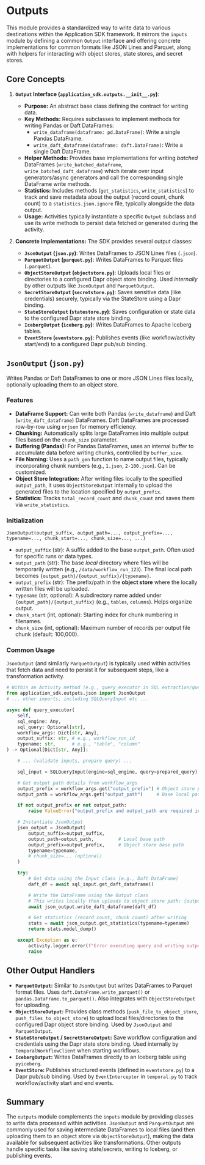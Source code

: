 # Outputs

This module provides a standardized way to write data to various destinations within the Application SDK framework. It mirrors the `inputs` module by defining a common `Output` interface and offering concrete implementations for common formats like JSON Lines and Parquet, along with helpers for interacting with object stores, state stores, and secret stores.

## Core Concepts

1.  **`Output` Interface (`application_sdk.outputs.__init__.py`)**:
    *   **Purpose:** An abstract base class defining the contract for writing data.
    *   **Key Methods:** Requires subclasses to implement methods for writing Pandas or Daft DataFrames:
        *   `write_dataframe(dataframe: pd.DataFrame)`: Write a single Pandas DataFrame.
        *   `write_daft_dataframe(dataframe: daft.DataFrame)`: Write a single Daft DataFrame.
    *   **Helper Methods:** Provides base implementations for writing *batched* DataFrames (`write_batched_dataframe`, `write_batched_daft_dataframe`) which iterate over input generators/async generators and call the corresponding single DataFrame write methods.
    *   **Statistics:** Includes methods (`get_statistics`, `write_statistics`) to track and save metadata about the output (record count, chunk count) to a `statistics.json.ignore` file, typically alongside the data output.
    *   **Usage:** Activities typically instantiate a specific `Output` subclass and use its write methods to persist data fetched or generated during the activity.

2.  **Concrete Implementations:** The SDK provides several output classes:

    *   **`JsonOutput` (`json.py`)**: Writes DataFrames to JSON Lines files (`.json`).
    *   **`ParquetOutput` (`parquet.py`)**: Writes DataFrames to Parquet files (`.parquet`).
    *   **`ObjectStoreOutput` (`objectstore.py`)**: Uploads local files or directories to a configured Dapr object store binding. Used *internally* by other outputs like `JsonOutput` and `ParquetOutput`.
    *   **`SecretStoreOutput` (`secretstore.py`)**: Saves sensitive data (like credentials) securely, typically via the StateStore using a Dapr binding.
    *   **`StateStoreOutput` (`statestore.py`)**: Saves configuration or state data to the configured Dapr state store binding.
    *   **`IcebergOutput` (`iceberg.py`)**: Writes DataFrames to Apache Iceberg tables.
    *   **`EventStore` (`eventstore.py`)**: Publishes events (like workflow/activity start/end) to a configured Dapr pub/sub binding.

## `JsonOutput` (`json.py`)

Writes Pandas or Daft DataFrames to one or more JSON Lines files locally, optionally uploading them to an object store.

### Features

*   **DataFrame Support:** Can write both Pandas (`write_dataframe`) and Daft (`write_daft_dataframe`) DataFrames. Daft DataFrames are processed row-by-row using `orjson` for memory efficiency.
*   **Chunking:** Automatically splits large DataFrames into multiple output files based on the `chunk_size` parameter.
*   **Buffering (Pandas):** For Pandas DataFrames, uses an internal buffer to accumulate data before writing chunks, controlled by `buffer_size`.
*   **File Naming:** Uses a `path_gen` function to name output files, typically incorporating chunk numbers (e.g., `1.json`, `2-100.json`). Can be customized.
*   **Object Store Integration:** After writing files locally to the specified `output_path`, it uses `ObjectStoreOutput` internally to upload the generated files to the location specified by `output_prefix`.
*   **Statistics:** Tracks `total_record_count` and `chunk_count` and saves them via `write_statistics`.

### Initialization

`JsonOutput(output_suffix, output_path=..., output_prefix=..., typename=..., chunk_start=..., chunk_size=..., ...)`

*   `output_suffix` (str): A suffix added to the base `output_path`. Often used for specific runs or data types.
*   `output_path` (str): The base *local* directory where files will be temporarily written (e.g., `/data/workflow_run_123`). The final local path becomes `{output_path}/{output_suffix}/{typename}`.
*   `output_prefix` (str): The prefix/path in the **object store** where the locally written files will be uploaded.
*   `typename` (str, optional): A subdirectory name added under `{output_path}/{output_suffix}` (e.g., `tables`, `columns`). Helps organize output.
*   `chunk_start` (int, optional): Starting index for chunk numbering in filenames.
*   `chunk_size` (int, optional): Maximum number of records per output file chunk (default: 100,000).

### Common Usage

`JsonOutput` (and similarly `ParquetOutput`) is typically used within activities that fetch data and need to persist it for subsequent steps, like a transformation activity.

```python
# Within an Activity method (e.g., query_executor in SQL extraction/query activities)
from application_sdk.outputs.json import JsonOutput
# ... other imports, including SQLQueryInput etc ...

async def query_executor(
    self,
    sql_engine: Any,
    sql_query: Optional[str],
    workflow_args: Dict[str, Any],
    output_suffix: str, # e.g., workflow_run_id
    typename: str,      # e.g., "table", "column"
) -> Optional[Dict[str, Any]]:

    # ... (validate inputs, prepare query) ...

    sql_input = SQLQueryInput(engine=sql_engine, query=prepared_query)

    # Get output path details from workflow_args
    output_prefix = workflow_args.get("output_prefix") # Object store path
    output_path = workflow_args.get("output_path")     # Base local path

    if not output_prefix or not output_path:
        raise ValueError("output_prefix and output_path are required in workflow_args")

    # Instantiate JsonOutput
    json_output = JsonOutput(
        output_suffix=output_suffix,
        output_path=output_path,         # Local base path
        output_prefix=output_prefix,     # Object store base path
        typename=typename,
        # chunk_size=... (optional)
    )

    try:
        # Get data using the Input class (e.g., Daft DataFrame)
        daft_df = await sql_input.get_daft_dataframe()

        # Write the DataFrame using the Output class
        # This writes locally then uploads to object store path: {output_prefix}/{output_suffix}/{typename}/
        await json_output.write_daft_dataframe(daft_df)

        # Get statistics (record count, chunk count) after writing
        stats = await json_output.get_statistics(typename=typename)
        return stats.model_dump()

    except Exception as e:
        activity.logger.error(f"Error executing query and writing output for {typename}: {e}", exc_info=True)
        raise
```

## Other Output Handlers

*   **`ParquetOutput`:** Similar to `JsonOutput` but writes DataFrames to Parquet format files. Uses `daft.DataFrame.write_parquet()` or `pandas.DataFrame.to_parquet()`. Also integrates with `ObjectStoreOutput` for uploading.
*   **`ObjectStoreOutput`:** Provides class methods (`push_file_to_object_store`, `push_files_to_object_store`) to upload local files/directories to the configured Dapr object store binding. Used by `JsonOutput` and `ParquetOutput`.
*   **`StateStoreOutput` / `SecretStoreOutput`:** Save workflow configuration and credentials using the Dapr state store binding. Used internally by `TemporalWorkflowClient` when starting workflows.
*   **`IcebergOutput`:** Writes DataFrames directly to an Iceberg table using `pyiceberg`.
*   **`EventStore`:** Publishes structured events (defined in `eventstore.py`) to a Dapr pub/sub binding. Used by `EventInterceptor` in `temporal.py` to track workflow/activity start and end events.

## Summary

The `outputs` module complements the `inputs` module by providing classes to write data processed within activities. `JsonOutput` and `ParquetOutput` are commonly used for saving intermediate DataFrames to local files (and then uploading them to an object store via `ObjectStoreOutput`), making the data available for subsequent activities like transformations. Other outputs handle specific tasks like saving state/secrets, writing to Iceberg, or publishing events.